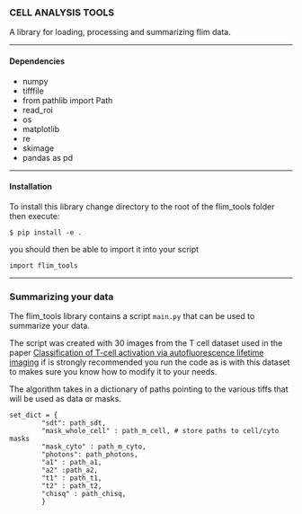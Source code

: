 ### CELL ANALYSIS TOOLS

A library for loading, processing and summarizing flim data.

---
#### Dependencies

* numpy
* tifffile 
* from pathlib import Path
* read_roi
* os
* matplotlib
* re
* skimage
* pandas as pd

---
#### Installation

To install this library change directory to the root of the flim_tools folder then execute:

`$ pip install -e .`

you should then be able to import it into your script


`import flim_tools`

--- 
### Summarizing your data

The flim_tools library contains a script `main.py` that can be used to summarize your data.

The script was created with 30 images from the T cell dataset used in the paper [Classification of T-cell activation via autofluorescence lifetime imaging](https://www.nature.com/articles/s41551-020-0592-z) if is strongly recommended you run the code as is with this dataset to makes sure you know how to modify it to your needs.

The algorithm takes in a dictionary of paths pointing to the various tiffs that will be used as data or masks.


    set_dict = {
            "sdt": path_sdt,
            "mask_whole_cell" : path_m_cell, # store paths to cell/cyto masks
            "mask_cyto" : path_m_cyto,
            "photons": path_photons,
            "a1" : path_a1,
            "a2" :path_a2,
            "t1" : path_t1,
            "t2" : path_t2,
            "chisq" : path_chisq,
            }

